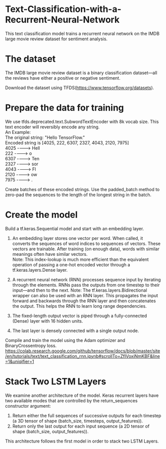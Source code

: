 # Text-Classification-with-a-Recurrent-Neural-Network
This text classification model trains a recurrent neural network on the IMDB large movie review dataset for sentiment analysis.

# The dataset
The IMDB large movie review dataset is a binary classification dataset—all the reviews have either a positive or negative sentiment.

Download the dataset using TFDS(https://www.tensorflow.org/datasets).


# Prepare the data for training
We use tfds.deprecated.text.SubwordTextEncoder with 8k vocab size. This text encoder will reversibly encode any string.  
An Example:  
The original string: "Hello TensorFlow."  
Encoded string is [4025, 222, 6307, 2327, 4043, 2120, 7975]  
4025 ----> Hell  
222 ----> o   
6307 ----> Ten  
2327 ----> sor  
4043 ----> Fl  
2120 ----> ow  
7975 ----> .  

Create batches of these encoded strings. Use the padded_batch method to zero-pad the sequences to the length of the longest string in the batch.

# Create the model
Build a tf.keras.Sequential model and start with an embedding layer.
1. An embedding layer stores one vector per word. When called, it converts the sequences of word indices to sequences of vectors. These vectors are trainable. After training (on enough data), words with similar meanings often have similar vectors.  
Note: This index-lookup is much more efficient than the equivalent operation of passing a one-hot encoded vector through a tf.keras.layers.Dense layer.

2. A recurrent neural network (RNN) processes sequence input by iterating through the elements. RNNs pass the outputs from one timestep to their input—and then to the next.
Note: The tf.keras.layers.Bidirectional wrapper can also be used with an RNN layer. This propagates the input forward and backwards through the RNN layer and then concatenates the output. This helps the RNN to learn long range dependencies.

3. The fixed-length output vector is piped through a fully-connected (Dense) layer with 16 hidden units.

4. The last layer is densely connected with a single output node.

Compile and train the model using the Adam optimizer and BinaryCrossentropy loss.
https://colab.research.google.com/github/tensorflow/docs/blob/master/site/en/tutorials/text/text_classification_rnn.ipynb#scrollTo=ZfIVoxiNmKBF&line=1&uniqifier=1
# Stack Two LSTM Layers
We examine another architecture of the model.
Keras recurrent layers have two available modes that are controlled by the return_sequences constructor argument:

1. Return either the full sequences of successive outputs for each timestep (a 3D tensor of shape (batch_size, timesteps, output_features)).
2. Return only the last output for each input sequence (a 2D tensor of shape (batch_size, output_features)).

This architecture follows the first model in order to stack two  LSTM Layers.  

